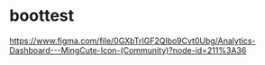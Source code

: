 # boottest
https://www.figma.com/file/0GXbTrIGF2Qlbo9Cvt0Ubg/Analytics-Dashboard---MingCute-Icon-(Community)?node-id=211%3A36
